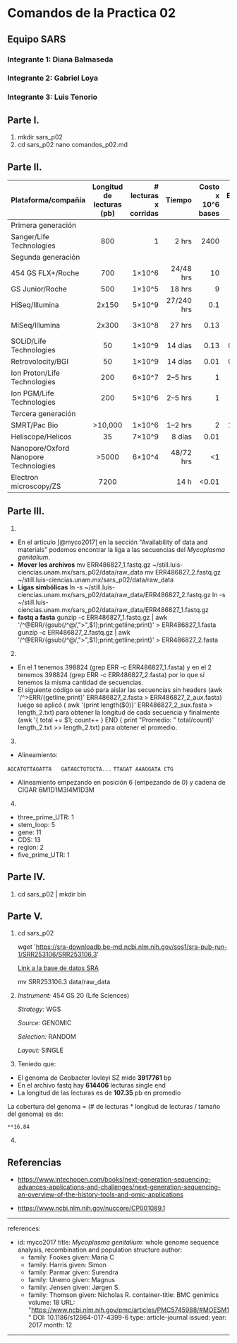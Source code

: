 # Comandos de la Practica 02
## Equipo SARS
### Integrante 1: Diana Balmaseda
### Integrante 2: Gabriel Loya
### Integrante 3: Luis Tenorio

## Parte I.
01. mkdir sars_p02
02. cd sars_p02
    nano comandos_p02.md

## Parte II.
| Plataforma/compañía          | Longitud de lecturas (pb)  | # lecturas x corridas  | Tiempo   | Costo x 10^6 bases  | Error (%)   | Química                    |
| ------------------------------------ |:-------------------------------:| ------------------:| -----------:| ----------------------------:| --------------:| ---------------------------:|
| Primera generación  |     |   |   |    |    |     |
| Sanger/Life Technologies    | 800                                | 1                    | 2 hrs      | 2400                           | 0.3             | Dideoxy terminator   |
| Segunda generación           |                                       |                       |               |                                    |                   |                                   |   
| 454 GS FLX+/Roche	| 700	| 1×10^6	| 24/48 hrs |	10	| 1	| Pyrosequencing |
| GS Junior/Roche	| 500	| 1×10^5	| 18 hrs |	9	|	|	Pyrosequencing |
| HiSeq/Illumina |	2x150 |	5×10^9 | 27/240 hrs |	0.1	| 0.8	| Reversible terminators |
| MiSeq/Illumina | 2x300 |	3×10^8	| 27 hrs |	0.13	| 0.8 |	Reversible terminators|
| SOLiD/Life Technologies | 50	| 1×10^9	| 14 días | 0.13	| 0.01	| Ligation |
| Retrovolocity/BGI |	50	| 1×10^9	| 14 días	| 0.01	| 0.01	| Nanoball/ligation |
| Ion Proton/Life Technologies | 200	| 6×10^7 |	2–5 hrs |	1 |	1.7	|	Proton detection |
| Ion PGM/Life Technologies |	200	| 5×10^6 | 	2–5 hrs |	1 |	1.7	| Proton detection |
| Tercera generación              |                                       |                       |               |                                    |                   |                                   |						
| SMRT/Pac Bio |	>10,000	| 1×10^6 | 1–2 hrs |	2	 | 12.9 |	Real-time SMS |
| Heliscope/Helicos| 35 |	7×10^9	| 8 días |	0.01	| 0.2 |	Real-time SMS |
| Nanopore/Oxford Nanopore Technologies |	>5000	| 6×10^4 |	48/72 hrs |	<1	| 34 |	Real-time SMS |
| Electron microscopy/ZS| 	7200 | 	|	14 h | 	<0.01 |   | Real-time SMS |

## Parte III.
01. 
  * En el artículo [@myco2017] en la sección "Availability of data and materials" podemos encontrar la liga a las secuencias del *Mycoplasma genitalium*. 
  * **Mover los archivos** 
      mv ERR486827_1.fastq.gz ~/still.luis-ciencias.unam.mx/sars_p02/data/raw_data
      mv ERR486827_2.fastq.gz ~/still.luis-ciencias.unam.mx/sars_p02/data/raw_data
  * **Ligas simbólicas**
      ln -s ~/still.luis-ciencias.unam.mx/sars_p02/data/raw_data/ERR486827_2.fastq.gz 
      ln -s ~/still.luis-ciencias.unam.mx/sars_p02/data/raw_data/ERR486827_1.fastq.gz 
  * **fastq a fasta**
      gunzip -c ERR486827_1.fastq.gz | awk '/^@ERR/{gsub(/^@/,">",$1);print;getline;print}' > ERR486827_1.fasta
      gunzip -c ERR486827_2.fastq.gz | awk '/^@ERR/{gsub(/^@/,">",$1);print;getline;print}' > ERR486827_2.fasta

02.
* En el 1 tenemos 398824 (grep ERR -c ERR486827_1.fasta) y en el 2 tenemos 398824 (grep ERR -c ERR486827_2.fasta) por lo que sí tenemos la misma cantidad de secuencias.
* El siguiente código se usó para aislar las secuencias sin headers (awk '/^>ERR/{getline;print}' ERR486827_2.fasta  > ERR486827_2_aux.fasta) luego se aplicó ( awk '{print length($0)}' ERR486827_2_aux.fasta > length_2.txt) para obtener la longitud de cada secuencia y finalmente (awk '{ total += $1; count++ } END { print "Promedio: "  total/count}' length_2.txt >> length_2.txt) para obtener el promedio. 

03. 
* Alineamiento:

`AGCATGTTAGATTA   GATAGCTGTGCTA...`
      `TTAGAT AAAGGATA CTG`
* Alineamiento empezando en posición 6 (empezando de 0) y cadena de CIGAR 6M1D1M3I4M1D3M

04.
* three_prime_UTR: 1
* stem_loop: 5
* gene: 11
* CDS: 13
* region: 2
* five_prime_UTR: 1


## Parte IV.
01. cd sars_p02 | mkdir bin

## Parte V.

01. cd sars_p02

    wget 'https://sra-downloadb.be-md.ncbi.nlm.nih.gov/sos1/sra-pub-run-1/SRR253106/SRR253106.3'
    
    [Link a la base de datos SRA](https://www.ncbi.nlm.nih.gov/sra/?term=SRR253106.3)
    
    mv SRR253106.3 data/raw_data
    
02. *Instrument:*  454 GS 20 (Life Sciences)

    *Strategy:* WGS
    
    *Source:* GENOMIC
    
    *Selection:* RANDOM
    
    *Layout:* SINGLE
    
 03. Teniedo que: 
* El genoma de Geobacter lovleyi SZ mide **3917761** bp
* En el archivo fastq hay **614406** lecturas single end
* La longitud de las lecturas es de **107.35** pb en promedio

 La cobertura del genoma = (# de lecturas * longitud de lecturas / tamaño del genoma) es de: 
 
    **16.84
 04.

    

## Referencias
* https://www.intechopen.com/books/next-generation-sequencing-advances-applications-and-challenges/next-generation-sequencing-an-overview-of-the-history-tools-and-omic-applications

* https://www.ncbi.nlm.nih.gov/nuccore/CP001089.1
---
references:
  - id: myco2017
    title: *Mycoplasma genitalium*: whole genome sequence analysis, recombination and population structure
    author:
      - family: Fookes
        given: María C
      - family: Harris 
        given: Simon
      - family: Parmar 
        given: Surendra
      - family: Unemo 
        given: Magnus
      - family: Jensen
        given: Jørgen S.
      - family: Thomson 
        given: Nicholas R.
    container-title: BMC genimics 
    volume: 18
    URL: "https://www.ncbi.nlm.nih.gov/pmc/articles/PMC5745988/#MOESM1"
    DOI: 10.1186/s12864-017-4399-6
    type: article-journal
    issued:
      year: 2017
      month: 12
---
